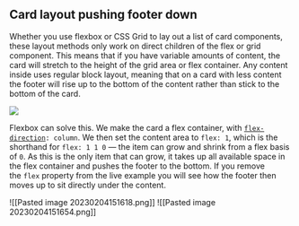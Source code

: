 
## Card layout pushing footer down

Whether you use flexbox or CSS Grid to lay out a list of card components, these layout methods only work on direct children of the flex or grid component. This means that if you have variable amounts of content, the card will stretch to the height of the grid area or flex container. Any content inside uses regular block layout, meaning that on a card with less content the footer will rise up to the bottom of the content rather than stick to the bottom of the card.

<img src="https://developer.mozilla.org/en-US/docs/Web/CSS/CSS_Flexible_Box_Layout/Typical_Use_Cases_of_Flexbox/flex-cards.png">

Flexbox can solve this. We make the card a flex container, with [`flex-direction`](https://developer.mozilla.org/en-US/docs/Web/CSS/flex-direction)`: column`. We then set the content area to `flex: 1`, which is the shorthand for `flex: 1 1 0` — the item can grow and shrink from a flex basis of `0`. As this is the only item that can grow, it takes up all available space in the flex container and pushes the footer to the bottom. If you remove the `flex` property from the live example you will see how the footer then moves up to sit directly under the content.

![[Pasted image 20230204151618.png]]
![[Pasted image 20230204151654.png]]

